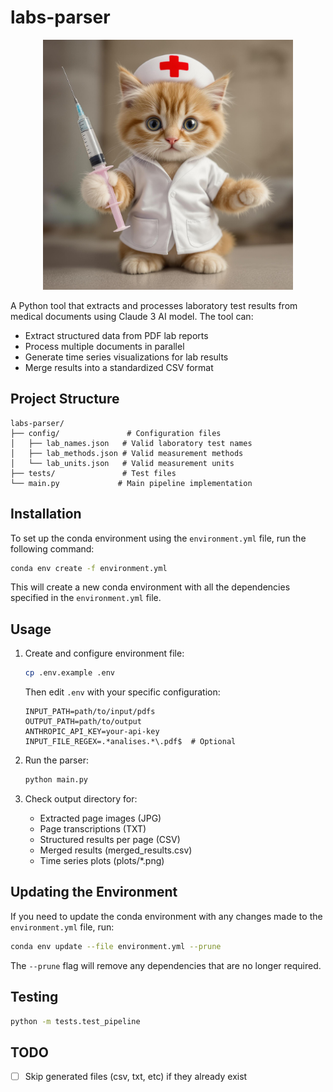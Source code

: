 # labs-parser

<p align="center">
  <img src="logo.jpg" alt="Labs Parser Logo" width="400"/>
</p>

A Python tool that extracts and processes laboratory test results from medical documents using Claude 3 AI model. The tool can:
- Extract structured data from PDF lab reports
- Process multiple documents in parallel
- Generate time series visualizations for lab results
- Merge results into a standardized CSV format

## Project Structure

```
labs-parser/
├── config/               # Configuration files
│   ├── lab_names.json   # Valid laboratory test names
│   ├── lab_methods.json # Valid measurement methods
│   └── lab_units.json   # Valid measurement units
├── tests/               # Test files
└── main.py             # Main pipeline implementation
```

## Installation

To set up the conda environment using the `environment.yml` file, run the following command:

```sh
conda env create -f environment.yml
```

This will create a new conda environment with all the dependencies specified in the `environment.yml` file.

## Usage

1. Create and configure environment file:
   ```sh
   cp .env.example .env
   ```
   Then edit `.env` with your specific configuration:
   ```
   INPUT_PATH=path/to/input/pdfs
   OUTPUT_PATH=path/to/output
   ANTHROPIC_API_KEY=your-api-key
   INPUT_FILE_REGEX=.*analises.*\.pdf$  # Optional
   ```

2. Run the parser:
   ```sh
   python main.py
   ```

3. Check output directory for:
   - Extracted page images (JPG)
   - Page transcriptions (TXT)
   - Structured results per page (CSV)
   - Merged results (merged_results.csv)
   - Time series plots (plots/*.png)

## Updating the Environment

If you need to update the conda environment with any changes made to the `environment.yml` file, run:

```sh
conda env update --file environment.yml --prune
```

The `--prune` flag will remove any dependencies that are no longer required.

## Testing

```sh
python -m tests.test_pipeline
```

## TODO

- [ ] Skip generated files (csv, txt, etc) if they already exist